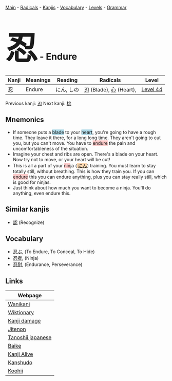<style> bigfont {font-size: 100px}</style>
[Main](../index.md) -
[Radicals](../radicals.md) -
[Kanjis](../kanjis.md) -
[Vocabulary](../vocabulary.md) -
[Levels](../levels.md) -
[Grammar](../grammar.md)
# <bigfont> 忍</bigfont> - Endure 

| Kanji | Meanings | Reading | Radicals | Level |
| --- | --- | --- | --- | --- |
| 忍 | Endure | にん, しの | [刃](../radicals/刃.md) (Blade), [心](../radicals/心.md) (Heart),  | [Level 44](../levels/wk_level44.md) |

Previous kanji: [刃](刃.md) Next kanji: [桃](桃.md) 

## Mnemonics
 * If someone puts a <span style="background-color:#ADD8E6"> blade</span> to your <span style="background-color:#ADD8E6"> heart</span>, you're going to have a rough time. They leave it there, for a long long time. They aren't going to cut you, but you can't move. You have to <span style="background-color:#ffcccb"> endure</span> the pain and uncomfortableness of the situation.
* Imagine your chest and ribs are open. There's a blade on your heart. Now try not to move, or your heart will be cut!
* This is all a part of your <span style="background-color:#ffcccb"> nin</span>ja (<span style="background-color:#fed8b1"> [にん](https://jisho.org/search/にん)</span>) training. You must learn to stay totally still, without breathing. This is how they train you. If you can <span style="background-color:#ffcccb"> endure</span> this you can endure anything, plus you can stay really still, which is good for ninjas.
* Just think about how much you want to become a ninja. You'll do anything, even endure this.


## Similar kanjis
 * [認](認.md) (Recognize)


## Vocabulary
 * [忍ぶ](../vocabulary/忍.md), (To Endure, To Conceal, To Hide)
* [忍者](../vocabulary/忍.md), (Ninja)
* [忍耐](../vocabulary/忍.md), (Endurance, Perseverance)



## Links 

| Webpage |
| --- |
| [Wanikani          ](https://www.wanikani.com/kanji/忍) |
| [Wiktionary        ](https://en.wiktionary.org/wiki/忍) |
| [Kanji damage      ](http://www.kanjidamage.com/kanji/search?utf8=✓&q=忍) |
| [Jitenon           ](https://jitenon.com/kanji/忍) |
| [Tanoshii japanese ](https://www.tanoshiijapanese.com/dictionary/kanji.cfm?k=忍) |
| [Baike             ](https://baike.baidu.com/item/忍) |
| [Kanji Alive       ](https://app.kanjialive.com/忍) |
| [Kanshudo          ](https://www.kanshudo.com/searchmn?q=忍) |
| [Koohii            ](https://kanji.koohii.com/study/kanji/忍) |
